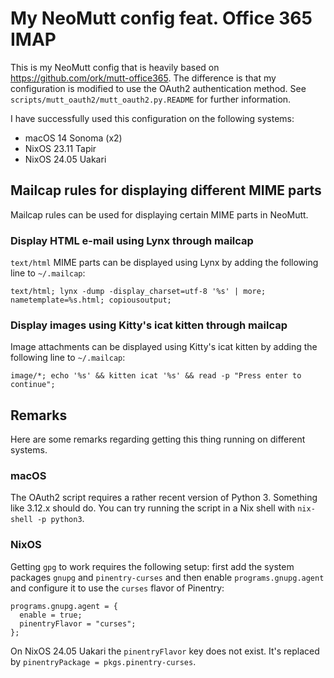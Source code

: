 # My NeoMutt config feat. Office 365 IMAP

This is my NeoMutt config that is heavily based on https://github.com/ork/mutt-office365. The difference is that my configuration is modified to use the OAuth2 authentication method. See `scripts/mutt_oauth2/mutt_oauth2.py.README` for further information.

I have successfully used this configuration on the following systems:

- macOS 14 Sonoma (x2)
- NixOS 23.11 Tapir
- NixOS 24.05 Uakari

## Mailcap rules for displaying different MIME parts

Mailcap rules can be used for displaying certain MIME parts in NeoMutt.

### Display HTML e-mail using Lynx through mailcap

`text/html` MIME parts can be displayed using Lynx by adding the following line to `~/.mailcap`:

```
text/html; lynx -dump -display_charset=utf-8 '%s' | more; nametemplate=%s.html; copiousoutput;
```

### Display images using Kitty's icat kitten through mailcap

Image attachments can be displayed using Kitty's icat kitten by adding the following line to `~/.mailcap`:

```
image/*; echo '%s' && kitten icat '%s' && read -p "Press enter to continue";
```

## Remarks

Here are some remarks regarding getting this thing running on different systems.

### macOS

The OAuth2 script requires a rather recent version of Python 3. Something like 3.12.x should do. You can try running the script in a Nix shell with `nix-shell -p python3`.

### NixOS

Getting `gpg` to work requires the following setup: first add the system packages `gnupg` and `pinentry-curses` and then enable `programs.gnupg.agent` and configure it to use the `curses` flavor of Pinentry:

```
programs.gnupg.agent = {
  enable = true;
  pinentryFlavor = "curses";
};
```

On NixOS 24.05 Uakari the `pinentryFlavor` key does not exist. It's replaced by `pinentryPackage = pkgs.pinentry-curses`.

